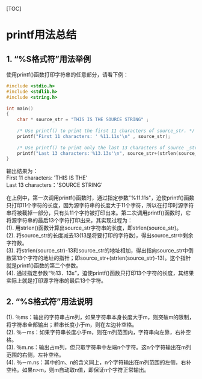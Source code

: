[TOC]


# printf用法总结

##  1. “%S格式符”用法举例
使用printf()函数打印字符串的任意部分，请看下例：
```c
#include <stdio.h>  
#include <stdlib.h>  
#include <string.h>  
  
int main()  
{  
    char * source_str = "THIS IS THE SOURCE STRING" ;  
  
    /* Use printf() to print the first 11 characters of source_str. */  
    printf("First 11 characters: ' %11.11s'\n" , source_str);  
  
    /* Use printf() to print only the last 13 characters of source _str. */  
    printf("Last 13 characters:'%13.13s'\n", source_str+(strlen(source_str)-13));  
}
```
输出结果为：    
First 11 characters: 'THIS IS THE'    
Last 13 characters：'SOURCE STRING'  

在上例中，第一次调用printf()函数时，通过指定参数"%11.11s"，迫使printf()函数只打印11个字符的长度，因为源字符串的长度大于11个字符，所以在打印时源字符串将被截掉一部分，只有头11个字符被打印出来。第二次调用printf()函数时，它将源字符串的最后13个字符打印出来，其实现过程为：  
(1). 用strlen()函数计算出source_str字符串的长度，即strlen(source_str)。  
(2). 将source_str的长度减去13(13是将要打印的字符数)，得出source_str中剩余字符数。  
(3). 将strlen(source_str)-13和source_str的地址相加，得出指向source_str中倒数第13个字符的地址的指针；即source_str+(strlen(source_str)-13)。这个指针就是printf()函数的第二个参数。  
(4). 通过指定参数“％13．13s”，迫使printf()函数只打印13个字符的长度，其结果实际上就是打印源字符串的最后13个字符。


##  2. “%S格式符”用法说明

(1). ％ms：输出的字符串占m列，如果字符串本身长度大于m，则突破m的限制，将字符串全部输出；若串长度小于m，则在左边补空格。  
(2). ％－ms：如果字符串长度小于m，则在m列范围内，字符串向左靠，右补空格。  
(3). ％m.ns：输出占m列，但只取字符串中左端n个字符。这n个字符输出在m列范围的右侧，左补空格。  
(4). ％－m.ns：其中的m、n的含义同上，n个字符输出在m列范围的左侧，右补空格。如果n>m，则m自动取n值，即保证n个字符正常输出。